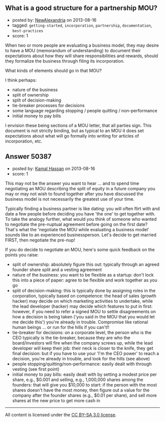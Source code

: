 ## What is a good structure for a partnership MOU?

- posted by: [NewAlexandria](https://stackexchange.com/users/-1/19921-newalexandria) on 2013-08-16
- tagged: `getting-started`, `incorporation`, `partnership`, `documentation`, `best-practices`
- score: 1

When two or more people are evaluating a business model, they may desire to have a MOU (memorandum of understanding) to document their expectations about how they will share responsibilities and rewards, should they formalize the business through filing its incorporation.

What kinds of elements should go in that MOU?

I think perhaps:

- nature of the business
- split of ownership
- split of decision-making
- tie-breaker processes for decisions
- some language regarding stopping / people quitting / non-performance
- initial money to pay bills

I envision these being sections of a MOU letter, that all parties sign.  This document is not strictly binding, but as typical to an MOU it does set expectations about what will go formally into writing for articles of incorporation, etc.


## Answer 50387

- posted by: [Kamal Hassan](https://stackexchange.com/users/-1/27332-kamal-hassan) on 2013-08-16
- score: 1

This may not be the answer you want to hear ... and to spend time negotiating an MOU describing the split of equity in a future company you may or may not wish to found together after you have discussed the business model is not necessarily the greatest use of your time.

Typically finding a business partner is like dating: you will often flirt with and date a few people before deciding you have 'the one' to get together with. To take the analogy further, what would you think of someone who wanted to negotiate the pre-nuptual agreement before going on the first date? That's what the 'negotiate the MOU while evaluating a business model' sounds like to an experienced businessperson. Let's decide to get married FIRST, then negotiate the pre-nup!

If you do decide to negotiate an MOU, here's some quick feedback on the points you raise:

- split of ownership: absolutely figure this out: typically through an agreed founder share split and a vesting agreement
- nature of the business: you want to be flexible as a startup: don't lock this into a piece of paper: agree to be flexible and work together as you go
- split of decision-making: this is typically done by assigning roles in the corporation, typically based on competence: the head of sales (growth hacker) may decide on which marketing activities to undertake, while the lead developer (hacker) may decide which features to put in first: however, if you need to refer a signed MOU to settle disagreements on how a decision is being taken ('you said in the MOU that you would let me decide this') you're already in trouble. Compromise like rational human beings ... or run for the hills if you can't!!
- tie-breaker for decisions: on a corporate level, the person who is the CEO typically is the tie-breaker, because they are who the board/investors will fire when the company screws up, while the lead developer will keep their job: their neck is closer to the knife, they get final decision: but if you have to use your 'I'm the CEO power' to reach a decision, you're already in trouble, and look for the hills (see above)
- people stopping/quitting/non-performance: easily dealt with through vesting (see first point)
- initial money to pay bills: easily dealt with by setting a modest price per share, e.g., $0.001 and selling, e.g., 1,000,000 shares among the founders: that will give you $10,000 to start: if the person with the most shares doesn't have the most money, then figure out a value for the company after the founder shares (e.g., $0.01 per share), and sell more shares at the new price to get more cash in



---

All content is licensed under the [CC BY-SA 3.0 license](https://creativecommons.org/licenses/by-sa/3.0/).
